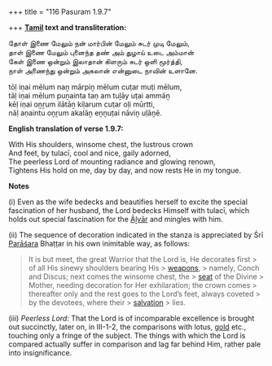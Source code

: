 +++
title = "116 Pasuram 1.9.7"

+++
**[Tamil](/definition/tamil#history "show Tamil definitions") text and transliteration:**

தோள் இணை மேலும் நன் மார்பின் மேலும் சுடர் முடி மேலும்,  
தாள் இணை மேலும் புனைந்த தண் அம் துழாய் உடை அம்மான்  
கேள் இணை ஒன்றும் இலாதான் கிளரும் சுடர் ஒளி மூர்த்தி,  
நாள் அணைந்து ஒன்றும் அகலான் என்னுடை நாவின் உளானே.

tōḷ iṇai mēlum naṉ mārpiṉ mēlum cuṭar muṭi mēlum,  
tāḷ iṇai mēlum puṉainta taṇ am tuḻāy uṭai ammāṉ  
kēḷ iṇai oṉṟum ilātāṉ kiḷarum cuṭar oḷi mūrtti,  
nāḷ aṇaintu oṉṟum akalāṉ eṉṉuṭai nāviṉ uḷāṉē.

**English translation of verse 1.9.7:**

With His shoulders, winsome chest, the lustrous crown  
And feet, by tulacī, cool and nice, gaily adorned,  
The peerless Lord of mounting radiance and glowing renown,  
Tightens His hold on me, day by day, and now rests He in my tongue.

**Notes**

\(i\) Even as the wife bedecks and beautifies herself to excite the special fascination of her husband, the Lord bedecks Himself with tulacī, which holds out special fascination for the [Āḻvār](/definition/aḻvar#vaishnavism "show Āḻvār definitions") and mingles with him.

\(ii\) The sequence of decoration indicated in the stanza is appreciated by Śrī [Parāśara](/definition/parashara#history "show Parāśara definitions") Bhaṭṭar in his own inimitable way, as follows:

> It is but meet, the great Warrior that the Lord is, He decorates first > of all His sinewy shoulders bearing His > [weapons](/definition/weapon#history "show weapons definitions"), > namely, Conch and Discus; next comes the winsome chest, the > [seat](/definition/seat#history "show seat definitions") of the Divine > Mother, needing decoration for Her exhilaration; the crown comes > thereafter only and the rest goes to the Lord’s feet, always coveted > by the devotees, where their > [salvation](/definition/salvation#history "show salvation definitions") > lies.

\(iii\) *Peerless Lord*: That the Lord is of incomparable excellence is brought out succinctly, later on, in III-1-2, the comparisons with lotus, [gold](/definition/gold#history "show gold definitions") etc., touching only a fringe of the subject. The things with which the Lord is compared actually suffer in comparison and lag far behind Him, rather pale into insignificance.



